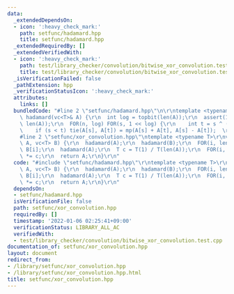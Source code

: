 ```yaml
---
data:
  _extendedDependsOn:
  - icon: ':heavy_check_mark:'
    path: setfunc/hadamard.hpp
    title: setfunc/hadamard.hpp
  _extendedRequiredBy: []
  _extendedVerifiedWith:
  - icon: ':heavy_check_mark:'
    path: test/library_checker/convolution/bitwise_xor_convolution.test.cpp
    title: test/library_checker/convolution/bitwise_xor_convolution.test.cpp
  _isVerificationFailed: false
  _pathExtension: hpp
  _verificationStatusIcon: ':heavy_check_mark:'
  attributes:
    links: []
  bundledCode: "#line 2 \"setfunc/hadamard.hpp\"\n\r\ntemplate <typename T>\r\nvoid\
    \ hadamard(vc<T>& A) {\r\n  int log = topbit(len(A));\r\n  assert(1 << log ==\
    \ len(A));\r\n  FOR(n, log) FOR(s, 1 << log) {\r\n    int t = s ^ (1 << n);\r\n\
    \    if (s < t) tie(A[s], A[t]) = mp(A[s] + A[t], A[s] - A[t]);  \r\n  }\r\n}\n\
    #line 2 \"setfunc/xor_convolution.hpp\"\ntemplate <typename T>\r\nvc<T> xor_convolution(vc<T>\
    \ A, vc<T> B) {\r\n  hadamard(A);\r\n  hadamard(B);\r\n  FOR(i, len(A)) A[i] *=\
    \ B[i];\r\n  hadamard(A);\r\n  T c = T(1) / T(len(A));\r\n  FOR(i, len(A)) A[i]\
    \ *= c;\r\n  return A;\r\n}\r\n"
  code: "#include \"setfunc/hadamard.hpp\"\r\ntemplate <typename T>\r\nvc<T> xor_convolution(vc<T>\
    \ A, vc<T> B) {\r\n  hadamard(A);\r\n  hadamard(B);\r\n  FOR(i, len(A)) A[i] *=\
    \ B[i];\r\n  hadamard(A);\r\n  T c = T(1) / T(len(A));\r\n  FOR(i, len(A)) A[i]\
    \ *= c;\r\n  return A;\r\n}\r\n"
  dependsOn:
  - setfunc/hadamard.hpp
  isVerificationFile: false
  path: setfunc/xor_convolution.hpp
  requiredBy: []
  timestamp: '2022-01-06 02:25:41+09:00'
  verificationStatus: LIBRARY_ALL_AC
  verifiedWith:
  - test/library_checker/convolution/bitwise_xor_convolution.test.cpp
documentation_of: setfunc/xor_convolution.hpp
layout: document
redirect_from:
- /library/setfunc/xor_convolution.hpp
- /library/setfunc/xor_convolution.hpp.html
title: setfunc/xor_convolution.hpp
---
```

